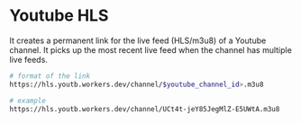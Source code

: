 # Youtube HLS
It creates a permanent link for the live feed (HLS/m3u8) of a Youtube channel. It picks up the most recent live feed when the channel has multiple live feeds.

```bash
# format of the link
https://hls.youtb.workers.dev/channel/$youtube_channel_id>.m3u8

# example
https://hls.youtb.workers.dev/channel/UCt4t-jeY85JegMlZ-E5UWtA.m3u8
```
